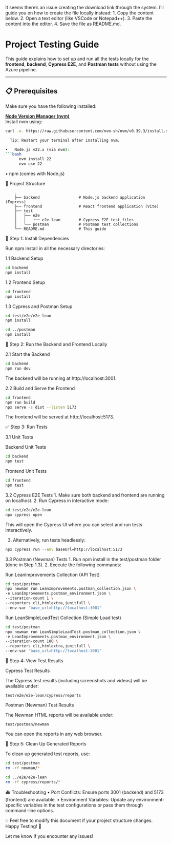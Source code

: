 It seems there’s an issue creating the download link through the system. I’ll guide you on how to create the file locally instead:
	1.	Copy the content below.
	2.	Open a text editor (like VSCode or Notepad++).
	3.	Paste the content into the editor.
	4.	Save the file as README.md.

# **Project Testing Guide**

This guide explains how to set up and run all the tests locally for the **frontend**, **backend**, **Cypress E2E**, and **Postman tests** without using the Azure pipeline.

---

## **📋 Prerequisites**
Make sure you have the following installed:

**[Node Version Manager (nvm)](https://github.com/nvm-sh/nvm)**  
  Install nvm using:
  ```bash
  curl -o- https://raw.githubusercontent.com/nvm-sh/nvm/v0.39.3/install.sh | bash

	Tip: Restart your terminal after installing nvm.

•	Node.js v22.x (via nvm):
  ```bash
        nvm install 22
        nvm use 22
```

•	npm (comes with Node.js)

📁 Project Structure

        .
        ├── backend                 # Node.js backend application (Express)
        ├── frontend                # React frontend application (Vite)
        ├── test
        │   ├── e2e
        │   │   └── e2e-lean        # Cypress E2E test files
        │   └── postman             # Postman test collections
        └── README.md               # This guide

🔧 Step 1: Install Dependencies

Run npm install in all the necessary directories:

1.1 Backend Setup
  ```bash
cd backend
npm install
```

1.2 Frontend Setup
  ```bash
cd frontend
npm install
```

1.3 Cypress and Postman Setup
  ```bash
cd test/e2e/e2e-lean
npm install

cd ../postman
npm install
```
🚀 Step 2: Run the Backend and Frontend Locally

2.1 Start the Backend
  ```bash
cd backend
npm run dev
```
The backend will be running at http://localhost:3001.

2.2 Build and Serve the Frontend
  ```bash
cd frontend
npm run build
npx serve -s dist --listen 5173
```
The frontend will be served at http://localhost:5173.

✅ Step 3: Run Tests

3.1 Unit Tests

Backend Unit Tests
  ```bash
cd backend
npm test
```
Frontend Unit Tests
  ```bash
cd frontend
npm test
```
3.2 Cypress E2E Tests
	1.	Make sure both backend and frontend are running on localhost.
	2.	Run Cypress in interactive mode:
  ```bash
cd test/e2e/e2e-lean
npx cypress open
```
This will open the Cypress UI where you can select and run tests interactively.

3.	Alternatively, run tests headlessly:
```bash
npx cypress run --env baseUrl=http://localhost:5173
```
3.3 Postman (Newman) Tests
	1.	Run npm install in the test/postman folder (done in Step 1.3).
	2.	Execute the following commands:

Run LeanImprovements Collection (API Test)
  ```bash
cd test/postman
npx newman run LeanImprovements.postman_collection.json \
  -e LeanImprovements.postman_environment.json \
  --iteration-count 1 \
  --reporters cli,htmlextra,junitfull \
  --env-var "base_url=http://localhost:3001"
```
Run LeanSimpleLoadTest Collection (Simple Load test)
  ```bash
cd test/postman
npx newman run LeanSimpleLoadTest.postman_collection.json \
  -e LeanImprovements.postman_environment.json \
  --iteration-count 100 \
  --reporters cli,htmlextra,junitfull \
  --env-var "base_url=http://localhost:3001"
```
📂 Step 4: View Test Results

Cypress Test Results

The Cypress test results (including screenshots and videos) will be available under:
  ```plaitext
test/e2e/e2e-lean/cypress/reports
```
Postman (Newman) Test Results

The Newman HTML reports will be available under:
  ```plaintext
test/postman/newman
```
You can open the reports in any web browser.

🧹 Step 5: Clean Up Generated Reports

To clean up generated test reports, use:
  ```bash
cd test/postman
rm -rf newman/*

cd ../e2e/e2e-lean
rm -rf cypress/reports/*
```
🚑 Troubleshooting
	•	Port Conflicts: Ensure ports 3001 (backend) and 5173 (frontend) are available.
	•	Environment Variables: Update any environment-specific variables in the test configurations or pass them through command-line options.

💡 Feel free to modify this document if your project structure changes. Happy Testing! 🎉

Let me know if you encounter any issues!